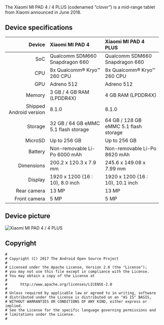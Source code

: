 The Xiaomi MI PAD 4 / 4 PLUS (codenamed _"clover"_) is a mid-range tablet from Xiaomi announced in June 2018.


## Device specifications

| Device                  | Xiaomi MI PAD 4                      | Xiaomi MI PAD 4 PLUS                  |
| ----------------------: | :----------------------------------- | :------------------------------------ |
| SoC                     | Qualcomm SDM660 Snapdragon 660       | Qualcomm SDM660 Snapdragon 660        |
| CPU                     | 8x Qualcomm® Kryo™ 260 CPU           | 8x Qualcomm® Kryo™ 260 CPU            |
| GPU                     | Adreno 512                           | Adreno 512                            |
| Memory                  | 3 GB / 4 GB RAM (LPDDR4X)            | 4 GB RAM (LPDDR4X)                    |
| Shipped Android version | 8.1.0                                | 8.1.0                                 |
| Storage                 | 32 GB / 64 GB eMMC 5.1 flash storage | 64 GB / 128 GB eMMC 5.1 flash storage |
| MicroSD                 | Up to 256 GB                         | Up to 256 GB                          |
| Battery                 | Non-removable Li-Po 6000 mAh         | Non-removable Li-Po 8620 mAh          |
| Dimensions              | 200.2 x 120.3 x 7.9 mm               | 245.6 x 149.08 x 7.99 mm              |
| Display                 | 1920 x 1200 (16 : 10), 8.0 inch      | 1920 x 1200 (16 : 10), 10.1 inch      |
| Rear camera             | 13 MP                                | 13 MP                                 |
| Front camera            | 5 MP                                 | 5 MP                                  |


## Device picture

![Xiaomi MI PAD 4 / 4 PLUS](http://i8.mifile.cn/a1/pms_1529843020.73617168!560x560.jpg)


## Copyright

```
#
# Copyright (C) 2017 The Android Open Source Project
#
# Licensed under the Apache License, Version 2.0 (the "License");
# you may not use this file except in compliance with the License.
# You may obtain a copy of the License at
#
#      http://www.apache.org/licenses/LICENSE-2.0
#
# Unless required by applicable law or agreed to in writing, software
# distributed under the License is distributed on an "AS IS" BASIS,
# WITHOUT WARRANTIES OR CONDITIONS OF ANY KIND, either express or implied.
# See the License for the specific language governing permissions and
# limitations under the License.
#
